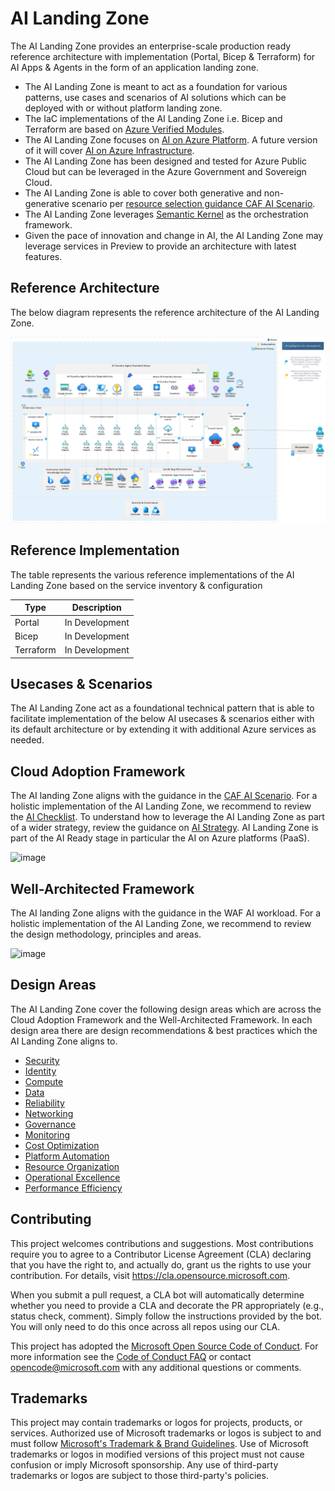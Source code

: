 # AI Landing Zone

The AI Landing Zone provides an enterprise-scale production ready reference architecture with implementation (Portal, Bicep & Terraform) for AI Apps & Agents in the form of an application landing zone.

- The AI Landing Zone is meant to act as a foundation for various patterns, use cases and scenarios of AI solutions which can be deployed with or without platform landing zone.
- The IaC implementations of the AI Landing Zone i.e. Bicep and Terraform are based on [Azure Verified Modules](https://aka.ms/AVM).
- The AI Landing Zone focuses on [AI on Azure Platform](https://learn.microsoft.com/en-us/azure/cloud-adoption-framework/scenarios/ai/platform/architectures). A future version of it will cover [AI on Azure Infrastructure](https://learn.microsoft.com/en-us/azure/cloud-adoption-framework/scenarios/ai/infrastructure/cycle-cloud).
- The AI Landing Zone has been designed and tested for Azure Public Cloud but can be leveraged in the Azure Government and Sovereign Cloud.
- The AI Landing Zone is able to cover both generative and non-generative scenario per [resource selection guidance CAF AI Scenario](https://learn.microsoft.com/en-us/azure/cloud-adoption-framework/scenarios/ai/platform/resource-selection).
- The AI Landing Zone leverages [Semantic Kernel](https://learn.microsoft.com/en-us/semantic-kernel/overview/) as the orchestration framework.
- Given the pace of innovation and change in AI, the AI Landing Zone may leverage services in Preview to provide an architecture with latest features.

## Reference Architecture
The below diagram represents the reference architecture of the AI Landing Zone.

![image](/media/AI-Landing-Zone-Reference-Architecture.png)

## Reference Implementation

The table represents the various reference implementations of the AI Landing Zone based on the service inventory & configuration

| Type | Description |
| ----------- | ----------- |
| Portal | In Development |
| Bicep | In Development |
| Terraform | In Development |

## Usecases & Scenarios
The AI Landing Zone act as a foundational technical pattern that is able to facilitate implementation of the below AI usecases & scenarios either with its default architecture or by extending it with additional Azure services as needed.

## Cloud Adoption Framework
The AI landing Zone aligns with the guidance in the [CAF AI Scenario](https://learn.microsoft.com/en-us/azure/cloud-adoption-framework/scenarios/ai/). For a holistic implementation of the AI Landing Zone, we recommend to review the [AI Checklist](https://learn.microsoft.com/en-us/azure/cloud-adoption-framework/scenarios/ai/#ai-checklists). To understand how to leverage the AI Landing Zone as part of a wider strategy, review the guidance on [AI Strategy](https://learn.microsoft.com/en-us/azure/cloud-adoption-framework/scenarios/ai/strategy). AI Landing Zone is part of the AI Ready stage in particular the AI on Azure platforms (PaaS).

![image](https://learn.microsoft.com/en-us/azure/cloud-adoption-framework/scenarios/ai/images/ai-ready.svg)

## Well-Architected Framework
The AI landing Zone aligns with the guidance in the WAF AI workload. For a holistic implementation of the AI Landing Zone, we recommend to review the design methodology, principles and areas.

![image](https://learn.microsoft.com/en-us/azure/cloud-adoption-framework/scenarios/ai/images/ai-ready.svg)

## Design Areas
The AI Landing Zone cover the following design areas which are across the Cloud Adoption Framework and the Well-Architected Framework. In each design area there are design recommendations & best practices which the AI Landing Zone aligns to.

- [Security](/docs/Security.md)
- [Identity](/docs/Identity.md)
- [Compute](/docs/Compute.md)
- [Data](/docs/Data.md)
- [Reliability](/docs/Reliability.md)
- [Networking](/docs/Networking.md)
- [Governance](/docs/Governance.md)
- [Monitoring](/docs/Monitoring.md)
- [Cost Optimization](/docs/Cost-Optimization.md)
- [Platform Automation](/docs/Platform-Automation.md)
- [Resource Organization](/docs/Resource-Organization.md)
- [Operational Excellence](/docs/Operational-Excellence.md)
- [Performance Efficiency](/docs/Performance-Efficiency.md)

## Contributing

This project welcomes contributions and suggestions.  Most contributions require you to agree to a
Contributor License Agreement (CLA) declaring that you have the right to, and actually do, grant us
the rights to use your contribution. For details, visit https://cla.opensource.microsoft.com.

When you submit a pull request, a CLA bot will automatically determine whether you need to provide
a CLA and decorate the PR appropriately (e.g., status check, comment). Simply follow the instructions
provided by the bot. You will only need to do this once across all repos using our CLA.

This project has adopted the [Microsoft Open Source Code of Conduct](https://opensource.microsoft.com/codeofconduct/).
For more information see the [Code of Conduct FAQ](https://opensource.microsoft.com/codeofconduct/faq/) or
contact [opencode@microsoft.com](mailto:opencode@microsoft.com) with any additional questions or comments.

## Trademarks

This project may contain trademarks or logos for projects, products, or services. Authorized use of Microsoft 
trademarks or logos is subject to and must follow 
[Microsoft's Trademark & Brand Guidelines](https://www.microsoft.com/en-us/legal/intellectualproperty/trademarks/usage/general).
Use of Microsoft trademarks or logos in modified versions of this project must not cause confusion or imply Microsoft sponsorship.
Any use of third-party trademarks or logos are subject to those third-party's policies.
